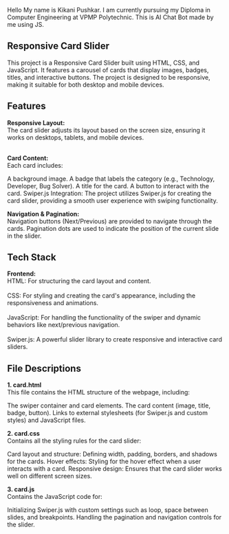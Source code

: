 Hello My name is Kikani Pushkar.
I am currently pursuing my Diploma in Computer Engineering at VPMP Polytechnic.
This is AI Chat Bot made by me using JS.

<h2>Responsive Card Slider </h2>
This project is a Responsive Card Slider built using HTML, CSS, and JavaScript. It features a carousel of cards that display images, badges, titles, and interactive buttons. The project is designed to be responsive, making it suitable for both desktop and mobile devices.

<h2>Features </h2>
<b>Responsive Layout:</b> <br> The card slider adjusts its layout based on the screen size, ensuring it works on desktops, tablets, and mobile devices. <br> <br>

<b>Card Content:</b> <br> Each card includes:

A background image.
A badge that labels the category (e.g., Technology, Developer, Bug Solver).
A title for the card.
A button to interact with the card.
Swiper.js Integration: The project utilizes Swiper.js for creating the card slider, providing a smooth user experience with swiping functionality.

<b>Navigation & Pagination:</b><br>
Navigation buttons (Next/Previous) are provided to navigate through the cards.
Pagination dots are used to indicate the position of the current slide in the slider. <br>

<h2>Tech Stack</h2>
<b>Frontend:</b><br>
HTML: For structuring the card layout and content.<br><br>
CSS: For styling and creating the card's appearance, including the responsiveness and animations.<br><br>
JavaScript: For handling the functionality of the swiper and dynamic behaviors like next/previous navigation.<br><br>
Swiper.js: A powerful slider library to create responsive and interactive card sliders.

<h2>File Descriptions</h2>
<b>1. card.html </b> <br>
This file contains the HTML structure of the webpage, including:

The swiper container and card elements.
The card content (image, title, badge, button).
Links to external stylesheets (for Swiper.js and custom styles) and JavaScript files.

<b>2. card.css </b><br>
Contains all the styling rules for the card slider:

Card layout and structure: Defining width, padding, borders, and shadows for the cards.
Hover effects: Styling for the hover effect when a user interacts with a card.
Responsive design: Ensures that the card slider works well on different screen sizes.

<b>3. card.js</b><br>
Contains the JavaScript code for:

Initializing Swiper.js with custom settings such as loop, space between slides, and breakpoints.
Handling the pagination and navigation controls for the slider.
